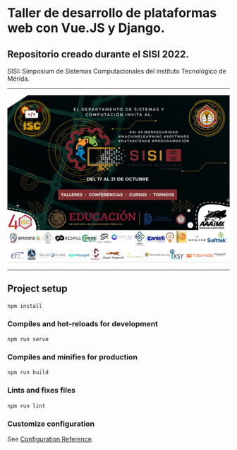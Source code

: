 # Taller de desarrollo de plataformas web con Vue.JS y Django.
## Repositorio creado durante el SISI 2022.

SISI: Simposium de Sistemas Computacionales del instituto Tecnológico de Mérida.

----------------------------------

![sisi2022](sisi22.jpg)

----------------------------------

## Project setup
```
npm install
```

### Compiles and hot-reloads for development
```
npm run serve
```

### Compiles and minifies for production
```
npm run build
```

### Lints and fixes files
```
npm run lint
```

### Customize configuration
See [Configuration Reference](https://cli.vuejs.org/config/).
